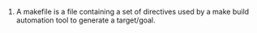 1) A makefile is a file containing a set of directives used by a make build automation tool to generate a target/goal.
